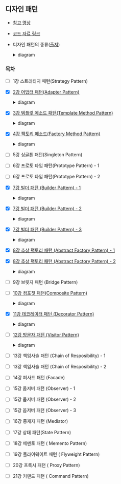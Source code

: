 ## 디자인 패턴

- [참고 영상](https://www.youtube.com/watch?v=gJDZ7pcvlAU&list=PLsoscMhnRc7pPsRHmgN4M8tqUdWZzkpxY&index=3)
- [코드 자료 링크](https://bitbucket.org/garampark/java-design-pattern/src/master/)
- 디자인 패턴의 종류([출저](https://gmlwjd9405.github.io/2018/07/06/design-pattern.html))
    <details>
    <summary>diagram</summary>

  ![20220602195522](https://raw.githubusercontent.com/is2js/screenshots/main/20220602195522.png)
    </details>

### 목차

- [ ] 1강 스트래티지 패턴(Strategy Pattern)
- [x] [2강 어댑터 패턴(Adapter Pattern)](../src/main/java/adapter)
    <details>
    <summary>diagram</summary>

  ![20220602210224](https://raw.githubusercontent.com/is2js/screenshots/main/20220602210224.png)
    </details>

- [x] [3강 템플릿 메소드 패턴(Template Method Pattern)](../src/main/java/templatemethod)
    <details>
    <summary>diagram</summary>

  ![20220607162226](https://raw.githubusercontent.com/is2js/screenshots/main/20220607162226.png)
    </details>
- [x] [4강 팩토리 메소드(Factory Method Pattern)](../src/main/java/factorymethod)
    <details>
    <summary>diagram</summary>

  ![20220613175422](https://raw.githubusercontent.com/is2js/screenshots/main/20220613175422.png)
    </details>

- [ ] 5강 싱글톤 패턴(Singleton Pattern)
- [ ] 6강 프로토 타입 패턴(Prototype Pattern) - 1
- [ ] 6강 프로토 타입 패턴(Prototype Pattern) - 2
- [x] [7강 빌더 패턴 (Builder Pattern) - 1](../src/main/java/builder)
    <details>
    <summary>diagram</summary>

  ![20220614125047](https://raw.githubusercontent.com/is2js/screenshots/main/20220614125047.png)
    </details>
- [x] [7강 빌더 패턴 (Builder Pattern) - 2](../src/main/java/builder2)
    <details>
    <summary>diagram</summary>

  ![20220614160948](https://raw.githubusercontent.com/is2js/screenshots/main/20220614160948.png)
    </details>
- [x] [7강 빌더 패턴 (Builder Pattern) - 3](../src/main/java/builder3)
    <details>
    <summary>diagram</summary>

  ![20220614173548](https://raw.githubusercontent.com/is2js/screenshots/main/20220614173548.png)
    </details>
- [x] [8강 추상 팩토리 패턴 (Abstract Factory Pattern) - 1](../src/main/java/abstractfactory)
- [x] [8강 추상 팩토리 패턴 (Abstract Factory Pattern) - 2](../src/main/java/abstractfactory2)
    <details>
    <summary>diagram</summary>

  ![20220613123232](https://raw.githubusercontent.com/is2js/screenshots/main/20220613123232.png)
    </details>
- [ ] 9강 브릿지 패턴 (Bridge Pattern)
- [ ] [10강 컴포짓 패턴(Composite Pattern)](../src/main/java/composite)
    <details>
    <summary>diagram</summary>

  ![20220613215524](https://raw.githubusercontent.com/is2js/screenshots/main/20220613215524.png)
    </details>

- [x] [11강 데코레이터 패턴 (Decorator Pattern)](../src/main/java/decorator)
    <details>
    <summary>diagram</summary>

  ![20220531225111](https://raw.githubusercontent.com/is2js/screenshots/main/20220531225111.png)
    </details>

- [ ] [12강 방문자 패턴 (Visitor Pattern)](../src/main/java/visitor)
    <details>
    <summary>diagram</summary>

  ![20220718015900](https://raw.githubusercontent.com/is3js/screenshots/main/20220718015900.png)
    </details>

- [ ] 13강 책임사슬 패턴 (Chain of Resposibility) - 1
- [ ] 13강 책임사슬 패턴 (Chain of Resposibility) - 2
- [ ] 14강 퍼사드 패턴 (Facade)
- [ ] 15강 옵저버 패턴 (Observer) - 1
- [ ] 15강 옵저버 패턴 (Observer) - 2
- [ ] 15강 옵저버 패턴 (Observer) - 3
- [ ] 16강 중재자 패턴 (Mediator)
- [ ] 17강 상태 패턴(State Pattern)
- [ ] 18강 메멘토 패턴 ( Memento Pattern)
- [ ] 19강 플라이웨이트 패턴 ( Flyweight Pattern)
- [ ] 20강 프록시 패턴 ( Proxy Pattern)
- [ ] 21강 커맨드 패턴 ( Command Pattern)
